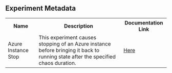 ## Experiment Metadata

<table>
<tr>
<th> Name </th>
<th> Description </th>
<th> Documentation Link </th>
</tr>
<tr>
 <td> Azure Instance Stop </td>
 <td> This experiment causes stopping of an Azure instance before bringing it back to running state after the specified chaos duration.</td>
 <td> <a href="https://litmuschaos.github.io/litmus/experiments/categories/azure/azure-instance-stop/"> Here </a> </td>
 </tr>
 </table>
